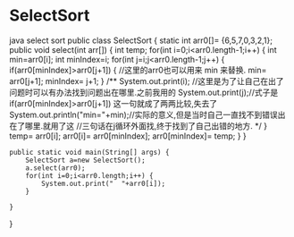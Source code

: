 # SelectSort
java select sort
public class SelectSort {
	static int arr0[]= {6,5,7,0,3,2,1};
	public void select(int arr[]) {
		int temp;
		for(int i=0;i<arr0.length-1;i++) { 
			int min=arr0[i]; 
			int minIndex=i;
			for(int j=i;j<arr0.length-1;j++) {
				if(arr0[minIndex]>arr0[j+1]) { //这里的arr0也可以用来 min 来替换.
					min= arr0[j+1];
					minIndex= j+1;
				}
/**
				System.out.print(i); //这里是为了让自己在出了问题时可以有办法找到问题出在哪里.之前我用的
				System.out.print(j);//式子是 if(arr0[minIndex]>arr0[j+1]) 这一句就成了两两比较,失去了
				System.out.println("min="+min);//实际的意义,但是当时自己一直找不到错误出在了哪里.就用了这
                                //三句话在j循环外面找,终于找到了自己出错的地方.
*/
			}
			temp= arr0[i];
			arr0[i]= arr0[minIndex];
			arr0[minIndex]= temp;
		}
	}
	
	public static void main(String[] args) {
		SelectSort a=new SelectSort();
		a.select(arr0);		
		for(int i=0;i<arr0.length;i++) {
			System.out.print("  "+arr0[i]);
		}

	}

}

